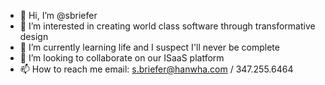 - 👋 Hi, I’m @sbriefer
- 👀 I’m interested in creating world class software through transformative design
- 🌱 I’m currently learning life and I suspect I'll never be complete
- 💞️ I’m looking to collaborate on our ISaaS platform
- 📫 How to reach me email: s.briefer@hanwha.com / 347.255.6464

<!---
sbriefer/sbriefer is a ✨ special ✨ repository because its `README.md` (this file) appears on your GitHub profile.
You can click the Preview link to take a look at your changes.
--->
